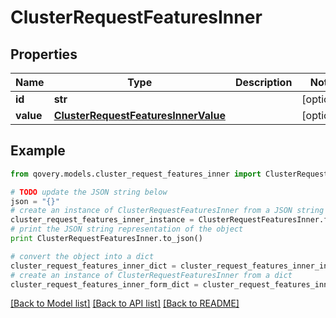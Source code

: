 # ClusterRequestFeaturesInner


## Properties

Name | Type | Description | Notes
------------ | ------------- | ------------- | -------------
**id** | **str** |  | [optional] 
**value** | [**ClusterRequestFeaturesInnerValue**](ClusterRequestFeaturesInnerValue.md) |  | [optional] 

## Example

```python
from qovery.models.cluster_request_features_inner import ClusterRequestFeaturesInner

# TODO update the JSON string below
json = "{}"
# create an instance of ClusterRequestFeaturesInner from a JSON string
cluster_request_features_inner_instance = ClusterRequestFeaturesInner.from_json(json)
# print the JSON string representation of the object
print ClusterRequestFeaturesInner.to_json()

# convert the object into a dict
cluster_request_features_inner_dict = cluster_request_features_inner_instance.to_dict()
# create an instance of ClusterRequestFeaturesInner from a dict
cluster_request_features_inner_form_dict = cluster_request_features_inner.from_dict(cluster_request_features_inner_dict)
```
[[Back to Model list]](../README.md#documentation-for-models) [[Back to API list]](../README.md#documentation-for-api-endpoints) [[Back to README]](../README.md)


